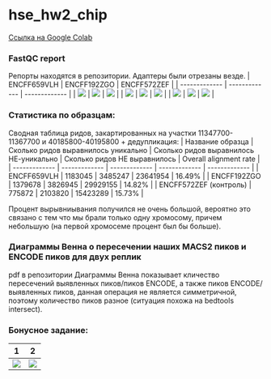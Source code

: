 # hse_hw2_chip
[Ссылка на Google Colab](https://colab.research.google.com/drive/1CWcc-D30_tFVsLV0rtY0cQMta3Z7nomP?usp=sharing)

### FastQC report
Репорты находятся в репозитории.
Адаптеры были отрезаны везде.
| ENCFF659VLH | ENCFF192ZGO | ENCFF572ZEF |
| ------------- | ------------- | ------------- | 
| ![ ](https://github.com/IlonaGA/hse_hw2_chip/blob/main/Images/GC1.png) | ![ ](https://github.com/IlonaGA/hse_hw2_chip/blob/main/Images/GC2.png) | ![ ](https://github.com/IlonaGA/hse_hw2_chip/blob/main/Images/GC3.png) |
| ![ ](https://github.com/IlonaGA/hse_hw2_chip/blob/main/Images/length1.png) | ![ ](https://github.com/IlonaGA/hse_hw2_chip/blob/main/Images/length2.png) | ![ ](https://github.com/IlonaGA/hse_hw2_chip/blob/main/Images/length3.png) |
| ![ ](https://github.com/IlonaGA/hse_hw2_chip/blob/main/Images/GC1.png) | ![ ](https://github.com/IlonaGA/hse_hw2_chip/blob/main/Images/GC2.png) | ![ ](https://github.com/IlonaGA/hse_hw2_chip/blob/main/Images/GC3.png) |

### Статистика по образцам:
Cводная таблица ридов, закартированных на участки 11347700-11367700 и 40185800-40195800 + дедупликация:
| Название образца  | Сколько ридов выравнилось уникально | Сколько ридов выравнилось НЕ-уникально | Сколько ридов НЕ выравнилось | Overall alignment rate |
| ------------- | ------------- | ------------- | ------------- | ------------- |
| ENCFF659VLH  | 1183045 | 3485247 | 23641954 | 16.49% |
| ENCFF192ZGO  | 1379678 | 3826945 | 29929155 | 14.82% |
| ENCFF572ZEF  (контроль) | 775872 | 2103820 | 15423289 | 15.73% |
 
Процент вырывниывания получился не очень большой, вероятно это связано с тем что мы брали только одну хромосому, причем небольшую (на первой хромосеме процент был бы больше).

### Диаграммы Венна о пересечении наших MACS2 пиков и ENCODE пиков для двух реплик 
pdf в репозитории
Диаграммы Венна показывает кличество пересечений выявленных пиков/пиков ENCODE, а также пиков ENCODE/выявленных пиков, данная операция не является симметричной, поэтому количество пиков разное (ситуация похожа на bedtools intersect). 

### Бонусное задание:
| 1 | 2 | 
| ------------- | ------------- | 
| ![ ](https://github.com/IlonaGA/hse_hw2_chip/blob/main/Images/result.png) | ![ ](https://github.com/IlonaGA/hse_hw2_chip/blob/main/Images/result2-2.png) | 
